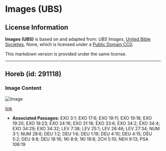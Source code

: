 # Images (UBS)

## License Information

**Images (UBS)** is based on and adapted from: _UBS Images_, [United Bible Societies](https://unitedbiblesocieties.org/), None, which is licensed under a [Public Domain CC0](https://creativecommons.org/public-domain/cc0/).

This markdown version is provided under the same license.



--------------------------------

## Horeb (id: 291118)

### Image Content

![Image](https://cdn.aquifer.bible/aquifer-content/resources/Media/WEB-0302_horeb.jpg)

[link](https://cdn.aquifer.bible/aquifer-content/resources/Media/WEB-0302_horeb.jpg)

* **Associated Passages:** EXO 3:1; EXO 17:6; EXO 19:11; EXO 19:18; EXO 19:20; EXO 19:23; EXO 24:16; EXO 31:18; EXO 33:6; EXO 34:2; EXO 34:4; EXO 34:29; EXO 34:32; LEV 7:38; LEV 25:1; LEV 26:46; LEV 27:34; NUM 3:1; NUM 28:6; DEU 1:2; DEU 1:6; DEU 1:19; DEU 4:10; DEU 4:15; DEU 5:2; DEU 9:8; DEU 18:16; 1KI 8:9; 1KI 19:8; 2CH 5:10; NEH 9:13; PSA 106:19

